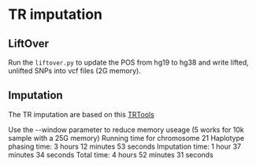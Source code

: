 # TR imputation
## LiftOver 
Run the `liftover.py` to update the POS from hg19 to hg38 and write lifted, unlifted SNPs into vcf files (2G memory).

## Imputation
The TR imputation are based on this [TRTools](https://github.com/gymrek-lab/TRTools/blob/tr-gwas-tutorial/doc/VIGNETTE-GWAS-TUTORIAL.rst)

Use the --window parameter to reduce memory useage (5 works for 10k sample with a 25G memory)
Running time for chromosome 21
Haplotype phasing time:        3 hours 12 minutes 53 seconds
Imputation time:               1 hour 37 minutes 34 seconds
Total time:                    4 hours 52 minutes 31 seconds

